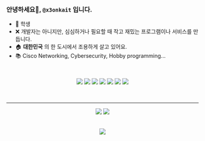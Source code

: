 ### 안녕하세요👋, `@x3onkait` 입니다.

- 🤞 학생
- ❌ 개발자는 아니지만, 심심하거나 필요할 때 작고 재밌는 프로그램이나 서비스를 만듭니다.
- 🏠 **대한민국** 의 한 도시에서 조용하게 살고 있어요.
- 📚 Cisco Networking, Cybersecurity, Hobby programming...

<br>

  <p align="center"> 
      <img src="https://img.shields.io/badge/Python-3776AB?style=for-the-badge&logo=python&logoColor=white">
      <img src="https://img.shields.io/badge/PHP-777BB4?style=for-the-badge&logo=php&logoColor=white">
      <img src="https://img.shields.io/badge/MySQL-005C84?style=for-the-badge&logo=mysql&logoColor=white"> 
      <img src="https://img.shields.io/badge/JavaScript-323330?style=for-the-badge&logo=javascript&logoColor=F7DF1E">
      <img src="https://img.shields.io/badge/HTML5-E34F26?style=for-the-badge&logo=html5&logoColor=white">
      <img src="https://img.shields.io/badge/CSS3-1572B6?style=for-the-badge&logo=css3&logoColor=white">
      <img src="https://img.shields.io/badge/Apache-D22128?style=for-the-badge&logo=Apache&logoColor=white"> <br>
  </p>

<br>

* * *

<p align="center">
  <img src="https://github-readme-stats.vercel.app/api?username=x3onkait&show_icons=true&hide=contribs">
  <img src="https://github-readme-stats.vercel.app/api/top-langs/?username=x3onkait&layout=compact"><br><br><br>
  <img src="https://gpvc.arturio.dev/x3onkait">
</p>
